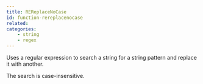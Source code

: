 ```yaml
---
title: REReplaceNoCase
id: function-rereplacenocase
related:
categories:
    - string
    - regex
---
```


Uses a regular expression to search a string for a string pattern and replace it with another.

The search is case-insensitive.
